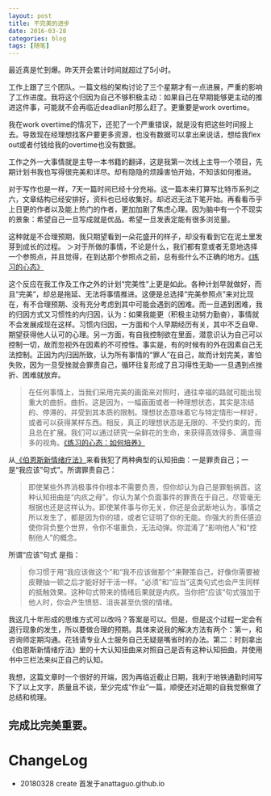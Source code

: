 ```yaml
---
layout: post  
title: 不完美的进步
date: 2016-03-28
categories: blog
tags: [随笔]
---  
```


最近真是忙到爆。昨天开会累计时间就超过了5小时。

工作上跟了三个团队。一篇文档的架构讨论了三个星期才有一点进展，严重的影响了工作进度。我将这个归因为自己不够积极主动：如果自己在早期能够更主动的推进这件事，可能就不会再临近deadlian时那么赶了。更重要是work overtime。

我在work overtime的情况下，还犯了一个严重错误，就是没有把这些时间报上去。导致现在经理想找客户要更多资源，也没有数据可以拿出来说话，想给我flex out或者付钱给我的overtime也没有数据。


工作之外一大事情就是主导一本书籍的翻译，这是我第一次线上主导一个项目，先期计划书我也写得很完美和详尽。却有隐隐的烦躁害怕开始，不知该如何推进。

对于写作也是一样，7天一篇时间已经十分充裕。这一篇本来打算写比特币系列之六，文章结构已经安排好，资料也已经收集好。却迟迟无法下笔开始。再看看币乎上日更的作者以及能上热门的作者，更加加剧了焦虑心理。因为脑中有一个不现实的景象：希望自己一旦写成就是优品。希望一旦发表定能有很多浏览量。

这种就是不合理预期，我只期望看到一朵花盛开的样子，却没有看到它在泥土里发芽到成长的过程。
＞对于所做的事情，不论是什么，我们都有意或者无意地选择一个参照点，并且觉得，在到达那个参照点之前，总有些什么不正确的地方。[《练习的心态》](https://book.douban.com/subject/26911425/)

这个反应在我工作及工作之外的计划“完美性”上更是如此。各种计划早就做好，而且“完美”，却总是拖延、无法将事情推进。这便是总选择“完美参照点”来对比现在，有不合理预期、没有充分考虑到其中可能会遇到的困难。而一旦遇到困难，我的归因方式又习惯性的内归因，认为：如果我能更（积极主动努力勤奋），事情就不会发展成现在这样。习惯内归因，一方面和个人早期经历有关，其中不乏自卑、期望获得他人认可的心理。另一方面，有自我控制欲在里面，潜意识认为自己可以控制一切，故而忽视外在因素的不可控性。事实是，有的时候有的外在因素自己无法控制。正因为内归因所致，认为所有事情的“罪人”在自己，故而计划完美，害怕失败，因为一旦受挫就会罪责自己，循环往复形成了且习得性无助—一旦遇到点挫折、困难就放弃。

> 在任何事情上，当我们采用完美的画面来对照时，通往幸福的路就可能出现重大的曲折。曲折。这是因为，一幅画面或者一种理想状态，其实是冻结的、停滞的，并受到其本质的限制。理想状态意味着它与特定情形一样好，或者可以获得某样东西。相反，真正的理想状态是无限的、不受约束的，而且总在扩展。我们可以通过研究一朵鲜花的生命，来获得高效得多、满意得多的视角。[《练习的心态：如何培养》](https://book.douban.com/subject/26911425/)

从[《伯恩斯新情绪疗法》](https://book.douban.com/subject/5980113/)来看我犯了两种典型的认知扭曲：一是罪责自己；一是“我应该”句式”。所谓罪责自己：
> 即使某些外界消极事件你根本不需要负责，但你却认为自己是罪魁祸首。这种认知扭曲是“内疚之母”。你认为某个负面事件的罪责在于自己，尽管毫无根据也还是这样认为。即使某件事与你无关，你还是会武断地认为，事情之所以发生了，都是因为你的错，或者它证明了你的无能。你强大的责任感迫使你背负整个世界，令你不堪重负，无法动弹。你混淆了“影响他人”和“控制他人”的概念。 


所谓“应该”句式 是指：
> 你习惯于用“我应该做这个”和“我不应该做那个”来鞭策自己，好像你需要被皮鞭抽一顿之后才能好好干活一样。“必须”和“应当”这类句式也会产生同样的抵触效果。这种句式带来的情绪后果就是内疚。当你把“应该”句式强加于他人时，你会产生愤怒、沮丧甚至仇恨的情绪。

我这几十年形成的思维方式可以改吗？答案是可以。但是，但是这个过程一定会有退行现象的发生，所以要做合理的预期。具体来说我的解决方法有两个：第一，和咨询师定期沟通。花钱请专业人士服务自己无疑是嘴省时的办法。第二：时刻拿出《伯恩斯新情绪疗法》里的十大认知扭曲来对照自己是否有这种认知扭曲，并使用书中三栏法来纠正自己的认知。

我想，这篇文章时一个很好的开端，因为再临近截止日期，我利于地铁通勤时间写下了以上文字，质量且不谈，至少完成“作业”一篇，顺便还对近期的自我觉察做了总结和梳理。

**完成比完美重要**。
---
# ChangeLog
- 20180328 create 首发于anattaguo.github.io
